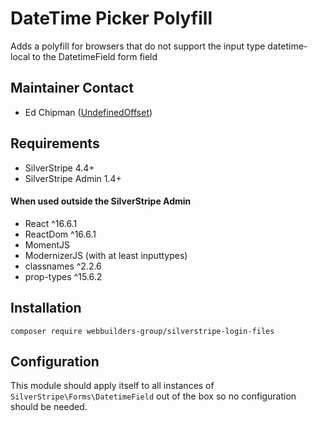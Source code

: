 DateTime Picker Polyfill
=================
Adds a polyfill for browsers that do not support the input type datetime-local to the DatetimeField form field

## Maintainer Contact
* Ed Chipman ([UndefinedOffset](https://github.com/UndefinedOffset))


## Requirements
* SilverStripe 4.4+
* SilverStripe Admin 1.4+

#### When used outside the SilverStripe Admin
* React ^16.6.1
* ReactDom ^16.6.1
* MomentJS
* ModernizerJS (with at least inputtypes)
* classnames ^2.2.6
* prop-types ^15.6.2


## Installation
```
composer require webbuilders-group/silverstripe-login-files
```

## Configuration
This module should apply itself to all instances of `SilverStripe\Forms\DatetimeField` out of the box so no configuration should be needed.
